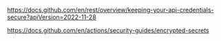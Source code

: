https://docs.github.com/en/rest/overview/keeping-your-api-credentials-secure?apiVersion=2022-11-28

https://docs.github.com/en/actions/security-guides/encrypted-secrets
